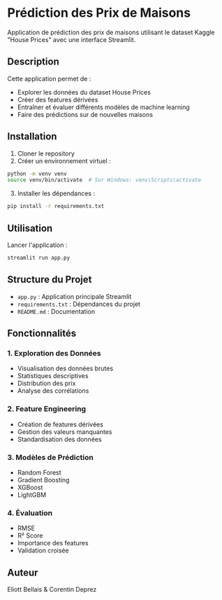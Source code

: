 # Prédiction des Prix de Maisons

Application de prédiction des prix de maisons utilisant le dataset Kaggle "House Prices" avec une interface Streamlit.

## Description

Cette application permet de :
- Explorer les données du dataset House Prices
- Créer des features dérivées
- Entraîner et évaluer différents modèles de machine learning
- Faire des prédictions sur de nouvelles maisons

## Installation

1. Cloner le repository
2. Créer un environnement virtuel :
```bash
python -m venv venv
source venv/bin/activate  # Sur Windows: venv\Scripts\activate
```
3. Installer les dépendances :
```bash
pip install -r requirements.txt
```

## Utilisation

Lancer l'application :
```bash
streamlit run app.py
```

## Structure du Projet

- `app.py` : Application principale Streamlit
- `requirements.txt` : Dépendances du projet
- `README.md` : Documentation

## Fonctionnalités

### 1. Exploration des Données
- Visualisation des données brutes
- Statistiques descriptives
- Distribution des prix
- Analyse des corrélations

### 2. Feature Engineering
- Création de features dérivées
- Gestion des valeurs manquantes
- Standardisation des données

### 3. Modèles de Prédiction
- Random Forest
- Gradient Boosting
- XGBoost
- LightGBM

### 4. Évaluation
- RMSE
- R² Score
- Importance des features
- Validation croisée

## Auteur

Eliott Bellais & Corentin Deprez



